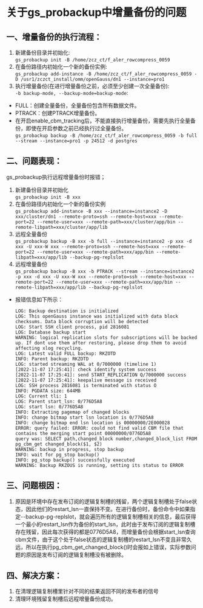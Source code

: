# 关于gs_probackup中增量备份的问题

## 一、增量备份的执行流程：  
1.  新建备份目录并初始化:  
`gs_probackup init -B /home/zcz_ct/f_aler_rowcompress_0059`
2.  在备份路径内初始化一个新的备份实例:  
`gs_probackup add-instance -B /home/zcz_ct/f_aler_rowcompress_0059 -D /usr1/zczct_install/omm/openGauss/dn1 --instance=pro1`  
3.  执行增量备份(在进行增量备份之前，必须至少创建一次全量备份):  
`-b backup-mode, --backup-mode=backup-mode`:  
*   FULL：创建全量备份，全量备份包含所有数据文件。  
*   PTRACK：创建PTRACK增量备份。
*   在开启enable_cbm_tracking后，不能直接执行增量备份，需要先执行全量备份，即使在开启参数之前已经执行过全量备份。  
`gs_probackup backup -B /home/zcz_ct/f_aler_rowcompress_0059 -b full --stream --instance=pro1 -p 24512 -d postgres`

## 二、问题表现：
gs_probackup执行远程增量备份时报错；  
1.  新建备份目录并初始化   
`gs_probackup init -B xxx`  
2.  在备份路径内初始化一个新的备份实例  
`gs_probackup add-instance -B xxx --instance=instance2 -D xxx/cluster/dn1 --remote-proto=ssh --remote-host=xxx --remote-port=22 --remote-user=xxx --remote-path=xxx/cluster/app/bin --remote-libpath=xxx/cluster/app/lib`
3.  远程全量备份  
`gs_probackup backup -B xxx -b full --instance=instance2 -p xxx -d xxx -U xxx-W xxx --remote-proto=ssh --remote-host=xxx --remote-port=22 --remote-user=xxx --remote-path=xxx/app/bin --remote-libpath=xxx/app/lib --backup-pg-replslot`
4.  远程增量备份  
`gs_probackup backup -B xxx -b PTRACK --stream --instance=instance2 -p xxx -d xxx -U xxx-W xxx --remote-proto=ssh --remote-host=xxx --remote-port=22 --remote-user=xxx --remote-path=xxx/app/bin --remote-libpath=xxx/app/lib --backup-pg-replslot`  
*   报错信息如下所示：  
    ```shell
    LOG: Backup destination is initialized
    LOG: This openGauss instance was initialized with data block checksums. Data block corruption will be detected
    LOG: Start SSH client process, pid 2816081
    LOG: Database backup start
    WARNING: logical replication slots for subscriptions will be backed up. If dont use them after restoring, please drop them to avoid affecting xlog recycling.
    LOG: Latest valid FULL backup: RKZOTD
    INFO: Parent backup: RKZOTD
    LOG: started streaming WAL at 0/7000000 (timeline 1)
    [2022-11-07 17:25:41]: check identify system success
    [2022-11-07 17:25:41]: send START_REPLICATION Q/7000000 success
    [2022-11-07 17:25:41]: keepalive message is received
    LOG: SSH process 2816081 is terminated with status O
    INFO: PGDATA size: 644MB
    LOG: Current tli: 1
    LOG: Parent start_lsn: 0/776D5A8
    LOG: start lsn: 0/776D5A8
    INFO: Extracting pagemap of changed blocks
    INFO: change bitmap start lsn location is 0/776D5A8
    INFO: change bitmap end lsn location is 00000000/2E000028
    ERROR: query failed: ERROR: could not find valid CBM file that contains the merging start point 00000000/0776D5A8
    query was: SELECT path,changed_block number,changed_block_list FROM pg_cbm_get changed_block($1, $2)
    WARNING: backup in progress, stop backup
    INFO: wait for pg_stop backup()
    INFO: pg_stop backup() successfully executed
    WARNING: Backup RKZOUS is running, setting its status to ERROR
    ```

## 三、问题根因：
1.  原因是环境中存在发布订阅的逻辑复制槽的残留，两个逻辑复制槽处于false状态，因此他们的restart_lsn一直保持不变。在进行备份时，备份命令中如果指定--backup-pg-replslot，就会遍历所有的逻辑复制槽相关的信息，最后获得一个最小的restart_lsn作为备份的start_lsn，此时由于发布订阅的逻辑复制槽存在残留，因此每次获得的都是0776D5A8，而增量备份会根据start_lsn查询cbm文件，由于这个处于false状态的逻辑复制槽的restart_lsn不变且非常久远，所以在执行pg_cbm_get_changed_block()时会报如上错误，实际参数问题的原因是发布订阅的逻辑复制槽没有被删除。
## 四、解决方案：
1.  在清理逻辑复制槽里针对不同的结果返回不同的发布者的信号  
2.  清理环境残留复制槽后远程增量备份成功。